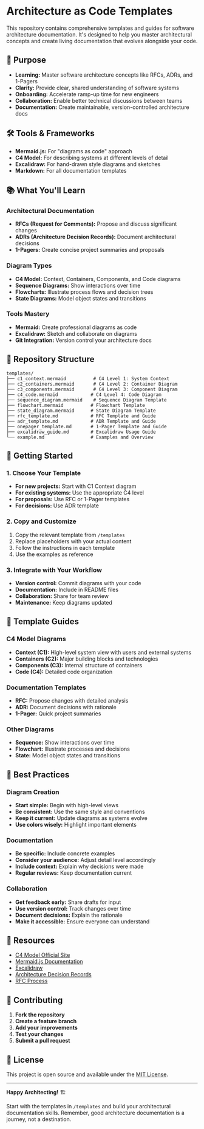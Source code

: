 # Architecture as Code Templates

This repository contains comprehensive templates and guides for software architecture documentation. It's designed to help you master architectural concepts and create living documentation that evolves alongside your code.

## 🎯 Purpose

- **Learning:** Master software architecture concepts like RFCs, ADRs, and 1-Pagers
- **Clarity:** Provide clear, shared understanding of software systems
- **Onboarding:** Accelerate ramp-up time for new engineers
- **Collaboration:** Enable better technical discussions between teams
- **Documentation:** Create maintainable, version-controlled architecture docs

## 🛠️ Tools & Frameworks

- **Mermaid.js:** For "diagrams as code" approach
- **C4 Model:** For describing systems at different levels of detail
- **Excalidraw:** For hand-drawn style diagrams and sketches
- **Markdown:** For all documentation templates

## 📚 What You'll Learn

### Architectural Documentation

- **RFCs (Request for Comments):** Propose and discuss significant changes
- **ADRs (Architecture Decision Records):** Document architectural decisions
- **1-Pagers:** Create concise project summaries and proposals

### Diagram Types

- **C4 Model:** Context, Containers, Components, and Code diagrams
- **Sequence Diagrams:** Show interactions over time
- **Flowcharts:** Illustrate process flows and decision trees
- **State Diagrams:** Model object states and transitions

### Tools Mastery

- **Mermaid:** Create professional diagrams as code
- **Excalidraw:** Sketch and collaborate on diagrams
- **Git Integration:** Version control your architecture docs

## 📁 Repository Structure

```
templates/
├── c1_context.mermaid          # C4 Level 1: System Context
├── c2_containers.mermaid       # C4 Level 2: Container Diagram
├── c3_components.mermaid       # C4 Level 3: Component Diagram
├── c4_code.mermaid            # C4 Level 4: Code Diagram
├── sequence_diagram.mermaid    # Sequence Diagram Template
├── flowchart.mermaid          # Flowchart Template
├── state_diagram.mermaid      # State Diagram Template
├── rfc_template.md            # RFC Template and Guide
├── adr_template.md            # ADR Template and Guide
├── onepager_template.md       # 1-Pager Template and Guide
├── excalidraw_guide.md        # Excalidraw Usage Guide
└── example.md                 # Examples and Overview
```

## 🚀 Getting Started

### 1. Choose Your Template

- **For new projects:** Start with C1 Context diagram
- **For existing systems:** Use the appropriate C4 level
- **For proposals:** Use RFC or 1-Pager templates
- **For decisions:** Use ADR template

### 2. Copy and Customize

1. Copy the relevant template from `/templates`
2. Replace placeholders with your actual content
3. Follow the instructions in each template
4. Use the examples as reference

### 3. Integrate with Your Workflow

- **Version control:** Commit diagrams with your code
- **Documentation:** Include in README files
- **Collaboration:** Share for team review
- **Maintenance:** Keep diagrams updated

## 📖 Template Guides

### C4 Model Diagrams

- **Context (C1):** High-level system view with users and external systems
- **Containers (C2):** Major building blocks and technologies
- **Components (C3):** Internal structure of containers
- **Code (C4):** Detailed code organization

### Documentation Templates

- **RFC:** Propose changes with detailed analysis
- **ADR:** Document decisions with rationale
- **1-Pager:** Quick project summaries

### Other Diagrams

- **Sequence:** Show interactions over time
- **Flowchart:** Illustrate processes and decisions
- **State:** Model object states and transitions

## 🎨 Best Practices

### Diagram Creation

- **Start simple:** Begin with high-level views
- **Be consistent:** Use the same style and conventions
- **Keep it current:** Update diagrams as systems evolve
- **Use colors wisely:** Highlight important elements

### Documentation

- **Be specific:** Include concrete examples
- **Consider your audience:** Adjust detail level accordingly
- **Include context:** Explain why decisions were made
- **Regular reviews:** Keep documentation current

### Collaboration

- **Get feedback early:** Share drafts for input
- **Use version control:** Track changes over time
- **Document decisions:** Explain the rationale
- **Make it accessible:** Ensure everyone can understand

## 🔗 Resources

- [C4 Model Official Site](https://c4model.com/)
- [Mermaid.js Documentation](https://mermaid.js.org/)
- [Excalidraw](https://excalidraw.com/)
- [Architecture Decision Records](https://adr.github.io/)
- [RFC Process](https://tools.ietf.org/html/rfc2119)

## 🤝 Contributing

1. **Fork the repository**
2. **Create a feature branch**
3. **Add your improvements**
4. **Test your changes**
5. **Submit a pull request**

## 📝 License

This project is open source and available under the [MIT License](LICENSE).

---

**Happy Architecting!** 🏗️

Start with the templates in `/templates` and build your architectural documentation skills. Remember, good architecture documentation is a journey, not a destination.

